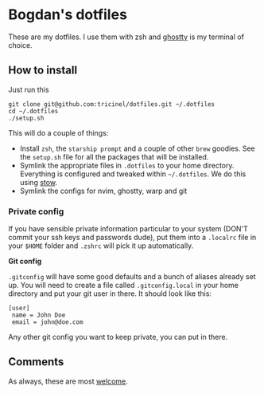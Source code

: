# Bogdan's dotfiles

These are my dotfiles. I use them with zsh and [ghostty](https://ghostty.org/) is my terminal of choice.

## How to install

Just run this

```shell
git clone git@github.com:tricinel/dotfiles.git ~/.dotfiles
cd ~/.dotfiles
./setup.sh
```

This will do a couple of things:

- Install `zsh`, the `starship prompt` and a couple of other `brew` goodies. See the `setup.sh` file for all the packages that will be installed.
- Symlink the appropriate files in `.dotfiles` to your home directory. Everything is configured and tweaked within `~/.dotfiles`. We do this using [stow](https://www.gnu.org/software/stow/).
- Symlink the configs for nvim, ghostty, warp and git

### Private config

If you have sensible private information particular to your system (DON'T commit your ssh keys and passwords dude), put them into a `.localrc` file in your `$HOME` folder and `.zshrc` will pick it up automatically.

**Git config**

`.gitconfig` will have some good defaults and a bunch of aliases already set up. You will need to create a file called `.gitconfig.local` in your home directory and put your git user in there. It should look like this:

```
[user]
 name = John Doe
 email = john@doe.com
```

Any other git config you want to keep private, you can put in there.

## Comments

As always, these are most [welcome](https://github.com/tricinel/dotfiles/issues).
